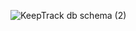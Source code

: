 ![KeepTrack db schema (2)](https://user-images.githubusercontent.com/72308073/117066327-38331d80-acee-11eb-85de-4008f8222a6c.png)
